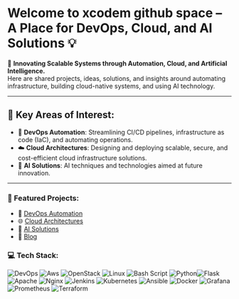 # Welcome to xcodem github space – A Place for DevOps, Cloud, and AI Solutions 💡

🚀 **Innovating Scalable Systems through Automation, Cloud, and Artificial Intelligence.**  
Here are shared projects, ideas, solutions, and insights around automating infrastructure, building cloud-native systems, and using AI technology.

---

## 🚀 Key Areas of Interest:
- 🔧 **DevOps Automation**: Streamlining CI/CD pipelines, infrastructure as code (IaC), and automating operations.
- ☁️ **Cloud Architectures**: Designing and deploying scalable, secure, and cost-efficient cloud infrastructure solutions.
- 🤖 **AI Solutions**: AI techniques and technologies aimed at future innovation.

---

### 🔗 Featured Projects:
- 💼 [DevOps Automation](https://github.com/xcodem/devops-solutions)
- 🌐 [Cloud Architectures](https://github.com/xcodem/cloud-solutions)
- 🤖 [AI Solutions](https://github.com/xcodem/ai-solutions)
- 📝 [Blog](https://xcodem.com)





### 💻 Tech Stack:
![DevOps](https://img.shields.io/badge/DevOps-Automation-blue?style=for-the-badge&logo=azuredevops&logoColor=white) ![Aws](https://img.shields.io/badge/AWS-Cloud-orange?style=for-the-badge&logo=amazonaws&logoColor=white) ![OpenStack](https://img.shields.io/badge/Openstack-%23f01742.svg?style=for-the-badge&logo=openstack&logoColor=white) ![Linux](https://img.shields.io/badge/Linux-OS-FCC624?style=for-the-badge&logo=linux&logoColor=black) ![Bash Script](https://img.shields.io/badge/bash_script-%23121011.svg?style=for-the-badge&logo=gnu-bash&logoColor=white) ![Python](https://img.shields.io/badge/python-3670A0?style=for-the-badge&logo=python&logoColor=ffdd54)![Flask](https://img.shields.io/badge/flask-%23000.svg?style=for-the-badge&logo=flask&logoColor=white) ![Apache](https://img.shields.io/badge/apache-%23D42029.svg?style=for-the-badge&logo=apache&logoColor=white) ![Nginx](https://img.shields.io/badge/nginx-%23009639.svg?style=for-the-badge&logo=nginx&logoColor=white) ![Jenkins](https://img.shields.io/badge/jenkins-%232C5263.svg?style=for-the-badge&logo=jenkins&logoColor=white) ![Kubernetes](https://img.shields.io/badge/kubernetes-%23326ce5.svg?style=for-the-badge&logo=kubernetes&logoColor=white) ![Ansible](https://img.shields.io/badge/ansible-%231A1918.svg?style=for-the-badge&logo=ansible&logoColor=white) ![Docker](https://img.shields.io/badge/docker-%230db7ed.svg?style=for-the-badge&logo=docker&logoColor=white) ![Grafana](https://img.shields.io/badge/grafana-%23F46800.svg?style=for-the-badge&logo=grafana&logoColor=white) ![Prometheus](https://img.shields.io/badge/Prometheus-E6522C?style=for-the-badge&logo=Prometheus&logoColor=white) ![Terraform](https://img.shields.io/badge/terraform-%235835CC.svg?style=for-the-badge&logo=terraform&logoColor=white)



